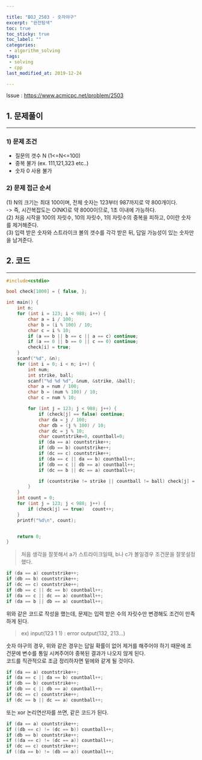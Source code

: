 ```yaml
---

title: "BOJ_2503 - 숫자야구"  
excerpt: "완전탐색"  
toc: true  
toc_sticky: true  
toc_label: ""  
categories:  
 - algorithm_solving  
tags:  
 - solving  
 - cpp  
last_modified_at: 2019-12-24

---
```


Issue : <https://www.acmicpc.net/problem/2503>

## 1. 문제풀이  

- - -

### 1) 문제 조건

- 질문의 갯수 N (1<=N<=100)  
- 중복 불가 (ex. 111,121,323 etc..)  
- 숫자 0 사용 불가  

### 2) 문제 접근 순서

(1) N의 크기는 최대 100이며, 전체 숫자는 123부터 987까지로 약 800개이다.  
-> 즉, 시간복잡도는 O(NK)로 약 8000이므로, 1초 이내에 가능하다.  
(2) 처음 시작을 100의 자릿수, 10의 자릿수, 1의 자릿수의 중복을 피하고, 0이란 숫자를 제거해준다.  
(3) 입력 받은 숫자와 스트라이크 볼의 갯수를 각각 받은 뒤, 답일 가능성이 있는 숫자만을 남겨준다.  

## 2. 코드

- - -

```cpp
#include<cstdio>

bool check[1000] = { false, };

int main() {
	int n;
	for (int i = 123; i < 988; i++) {
		char a = i / 100;
		char b = (i % 100) / 10;
		char c = i % 10;
		if (a == b || b == c || a == c) continue;
		if (a == 0 || b == 0 || c == 0) continue;
		check[i] = true;
	}
	scanf("%d", &n);
	for (int i = 0; i < n; i++) {
		int num;
		int strike, ball;
		scanf("%d %d %d", &num, &strike, &ball);
		char a = num / 100;
		char b = (num % 100) / 10;
		char c = num % 10;

		for (int j = 123; j < 988; j++) {
			if (check[j] == false) continue;
			char da = j / 100;
			char db = (j % 100) / 10;
			char dc = j % 10;
			char countstrike=0, countball=0;
			if (da == a) countstrike++;
			if (db == b) countstrike++;
			if (dc == c) countstrike++;
			if (da == c || da == b) countball++;
			if (db == c || db == a) countball++;
			if (dc == b || dc == a) countball++;

			if (countstrike != strike || countball != ball) check[j] = false;
		}
	}
	int count = 0;
	for (int j = 123; j < 988; j++) {
		if (check[j] == true) 	count++;
	}
	printf("%d\n", count);


	return 0;
}

```  

> 처음 생각을 잘못해서 a가 스트라이크일때, b나 c가 볼일경우 조건문을 잘못설정했다.  

```cpp
if (da == a) countstrike++;
if (db == b) countstrike++;
if (dc == c) countstrike++;
if (db == c || dc == b) countball++;
if (da == c || dc == a) countball++;
if (da == b || db == a) countball++;
```

위와 같은 코드로 작성을 했는데, 문제는 입력 받은 수의 자릿수만 변경해도 조건이 만족하게 된다.  
> ex) input(123 1 1) : error output(132, 213...)  

숫자 야구의 경우, 위와 같은 경우는 답일 확률이 없어 제거를 해주어야 하기 때문에 조건문에 변수를 통일 시켜주어야 중복된 결과가 나오지 않게 된다.  
코드를 직관적으로 조금 정리하자면 밑에와 같게 될 것이다.  

```cpp
if (da == a) countstrike++;
if (da == c || da == b) countball++;
if (db == b) countstrike++;
if (db == c || db == a) countball++;
if (dc == c) countstrike++;
if (dc == b || dc == a) countball++;
```

또는 xor 논리연산자를 쓰면, 같은 코드가 된다.  

```cpp
if (da == a) countstrike++;
if ((db == c) != (dc == b)) countball++;
if (db == b) countstrike++;
if ((da == c) != (dc == a)) countball++;
if (dc == c) countstrike++;
if ((da == b) != (db == a)) countball++;
```
